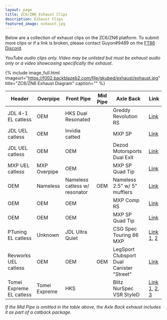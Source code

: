 ```yaml
---
layout: page
title: ZC6/ZN6 Exhaust Clips
description: Exhaust Clips
featured_image: exhaust.jpg
---
```


Below are a collection of exhaust clips on the ZC6/ZN6 platform. To submit more clips or if a link is broken, please contact Guyon#9489 on the [FT86 Discord](https://discord.com/invite/ft86).

*YouTube audio clips only. Video may be unlisted but must be exhaust audio only or a video showcasing specifically the exhaust*.

{% include image_full.html imageurl="https://f002.backblazeb2.com/file/gkubed/exhaust/exhaust.jpg" title="ZC6/ZN6 Exhaust Diagram" caption="" %}

| Header | Overpipe | Front Pipe | Mid Pipe | Axle Back | Link |
--- | --- | --- | --- | --- | ---
| JDL 4-1 EL catless | OEM | HKS Dual Resonated | | Greddy Revolution RS | [Link](https://www.youtube.com/watch?v=tdu2LHGLE9o) |
| JDL UEL catless | OEM | Invidia catted |  | MXP SP | [Link](https://www.youtube.com/watch?v=E4CShKL51dI) |
| JDL UEL catless | OEM | OEM |  | Dezod Motorsports Dual Exit | [Link](https://www.youtube.com/watch?v=BxtnoIFRc-o) |
| MXP UEL catless | MXP Overpipe | OEM |  | MXP SP Quad Tip | [Link](https://www.youtube.com/watch?v=GZ-E6Z5y7l4) |
| OEM | Nameless | Nameless catless w/ resonator | OEM | Nameless 2.5" w/ 5" mufflers | [Link](https://www.youtube.com/watch?v=FoYDI-veFD8) |
| OEM | OEM | OEM |  | MXP Comp RS | [Link](https://www.youtube.com/watch?v=bT9t2f1wsMs) |
| OEM | OEM | OEM |  | MXP SP Quad Tip | [Link](https://www.youtube.com/watch?v=cRRG3dodjsk) |
| PTuning EL catless | Unknown | JDL Ultra Quiet |  | CSG Spec Touring 86 MXP | [Link 1](https://www.youtube.com/watch?v=6JljePkvhIE), [2](https://www.youtube.com/watch?v=jmqyd0QUn4c) |
| Revworks UEL catless | OEM | OEM | OEM | LegSport Clubsport Dual Canister "Street" | [Link](https://www.youtube.com/watch?v=JxK4RVGPMIw) |
| Tomei Expreme EL catless | Tomei Expreme | HKS | | Blitz NurSpec VSR StyleD | [Link 1](https://www.youtube.com/watch?v=cR8jhmVqj2Q), [2](https://www.youtube.com/watch?v=RTIZh2NUYcs), [3](https://www.youtube.com/watch?v=kmypUKKegpo) |

*If the Mid Pipe is omitted in the table above, the Axle Back exhaust includes it as part of a catback package.*
